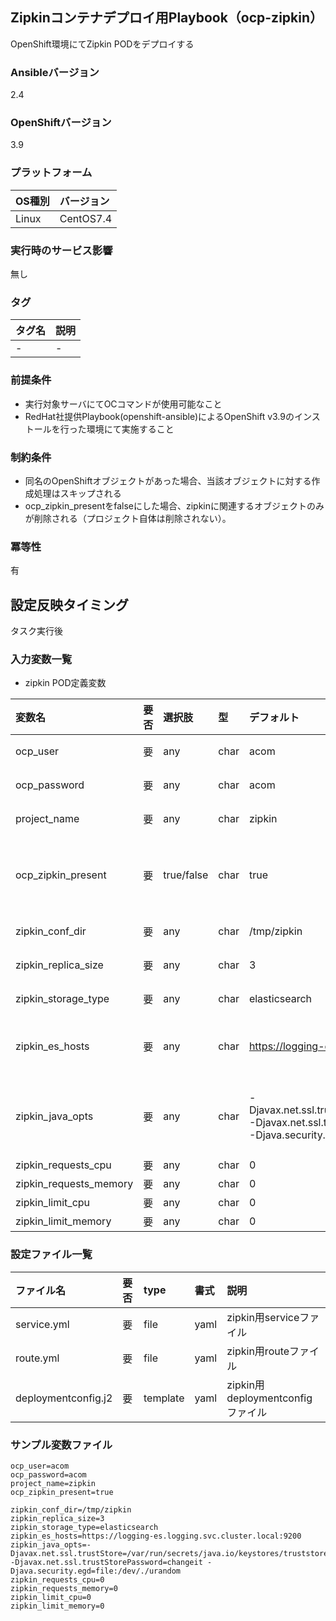 ## Zipkinコンテナデプロイ用Playbook（ocp-zipkin）

OpenShift環境にてZipkin PODをデプロイする

### Ansibleバージョン

2.4

### OpenShiftバージョン

3.9

### プラットフォーム

OS種別 | バージョン
:--- | :---
Linux  | CentOS7.4

### 実行時のサービス影響

無し

### タグ

タグ名 | 説明
:--- | :---
- | -

### 前提条件

- 実行対象サーバにてOCコマンドが使用可能なこと
- RedHat社提供Playbook(openshift-ansible)によるOpenShift v3.9のインストールを行った環境にて実施すること

### 制約条件

- 同名のOpenShiftオブジェクトがあった場合、当該オブジェクトに対する作成処理はスキップされる
- ocp_zipkin_presentをfalseにした場合、zipkinに関連するオブジェクトのみが削除される（プロジェクト自体は削除されない）。

### 冪等性
有

## 設定反映タイミング
タスク実行後

### 入力変数一覧

- zipkin POD定義変数

変数名 | 要否 | 選択肢 | 型 | デフォルト | 説明
:--- | :--- | :--- | :--- | :--- | :---
ocp_user | 要 | any | char | acom | OCログイン時のログインユーザ
ocp_password | 要 | any | char | acom | OCログイン時のログインパスワード
project_name | 要 | any | char | zipkin | zipkinのデプロイ先プロジェクト名
ocp_zipkin_present | 要 | true/false | char | true |zipkin PODのデプロイ状態<br>※true：デプロイする<br>false：削除する
zipkin_conf_dir | 要 | any | char | /tmp/zipkin |zipkin設定ファイル用一時ディレクトリ
zipkin_replica_size | 要 | any | char | 3 |zipkin PODのレプリカ数
zipkin_storage_type | 要 | any | char | elasticsearch |zipkinのデータ出力先ストレージ
zipkin_es_hosts | 要 | any | char | https://logging-es.logging.svc.cluster.local:9200 |zipkin_storage_typeに指定したelasticsearchのホスト名
zipkin_java_opts | 要 | any | char | -Djavax.net.ssl.trustStore=/var/run/secrets/java.io/keystores/truststore.jks <br>-Djavax.net.ssl.trustStorePassword=changeit <br>-Djava.security.egd=file:/dev/./urandom |zipkinにelasticsearch用のtruststoreを設定するためのJAVAオプション
zipkin_requests_cpu | 要 | any | char | 0 |要求CPU数
zipkin_requests_memory | 要 | any | char | 0 |要求メモリ数
zipkin_limit_cpu | 要 | any | char | 0 |制限CPU数
zipkin_limit_memory | 要 | any | char | 0 |制限メモリ数



### 設定ファイル一覧

ファイル名 | 要否 | type | 書式 |  説明
:--- | :--- | :--- | :--- | :---
service.yml | 要 | file | yaml | zipkin用serviceファイル
route.yml | 要 | file | yaml | zipkin用routeファイル
deploymentconfig.j2 | 要 | template | yaml | zipkin用deploymentconfigファイル




### サンプル変数ファイル

    ocp_user=acom
    ocp_password=acom
    project_name=zipkin
    ocp_zipkin_present=true

    zipkin_conf_dir=/tmp/zipkin
    zipkin_replica_size=3
    zipkin_storage_type=elasticsearch
    zipkin_es_hosts=https://logging-es.logging.svc.cluster.local:9200
    zipkin_java_opts=-Djavax.net.ssl.trustStore=/var/run/secrets/java.io/keystores/truststore.jks -Djavax.net.ssl.trustStorePassword=changeit -Djava.security.egd=file:/dev/./urandom
    zipkin_requests_cpu=0
    zipkin_requests_memory=0
    zipkin_limit_cpu=0
    zipkin_limit_memory=0
